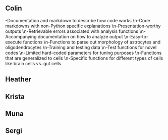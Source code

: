 ## Colin

-Documentation and markdown to describe how code works
\n-Code markdowns with non-Python specific explanations
\n-Presentation-worthy outputs
\n-Retrievable errors associated with analysis functions
\n-Accompanying documentation on how to analyze output
\n-Easy-to-execute functions
\n-Functions to parse out morphology of astrocytes and oligodendrocytes
\n-Training and testing data
\n-Test functions for novel codes
\n-Limited hard-coded parameters for tuning purposes
\n-Functions that are generalized to cells
\n-Specific functions for different types of cells like brain cells vs. gut cells

## Heather

## Krista

## Muna

## Sergi
